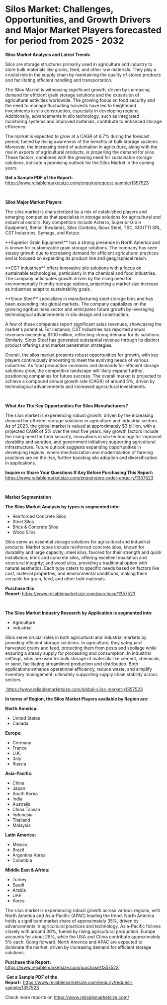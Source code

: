 <p><h1>Silos Market: Challenges, Opportunities, and Growth Drivers and Major Market Players forecasted for period from 2025 - 2032</h1></p><p><strong>Silos Market Analysis and Latest Trends</strong></p>
<p><p>Silos are storage structures primarily used in agriculture and industry to store bulk materials like grains, feed, and other raw materials. They play a crucial role in the supply chain by maintaining the quality of stored products and facilitating efficient handling and transportation.</p><p>The Silos Market is witnessing significant growth, driven by increasing demand for efficient grain storage solutions and the expansion of agricultural activities worldwide. The growing focus on food security and the need to manage fluctuating harvests have led to heightened investments in silo construction, especially in developing regions. Additionally, advancements in silo technology, such as integrated monitoring systems and improved materials, contribute to enhanced storage efficiency.</p><p>The market is expected to grow at a CAGR of 6.7% during the forecast period, fueled by rising awareness of the benefits of bulk storage systems. Moreover, the increasing trend of automation in agriculture, along with the rise in exports of agricultural products, is propelling the demand for silos. These factors, combined with the growing need for sustainable storage solutions, indicate a promising outlook for the Silos Market in the coming years.</p></p>
<p><strong>Get a Sample PDF of the Report:&nbsp;</strong> <a href="https://www.reliablemarketsize.com/enquiry/request-sample/1357523?utm_campaign=3226&utm_medium=2&utm_source=Github&utm_content=ia&utm_term=08042025&utm_id=silos">https://www.reliablemarketsize.com/enquiry/request-sample/1357523</a></p>
<p>&nbsp;</p>
<p><strong>Silos Major Market Players</strong></p>
<p><p>The silos market is characterized by a mix of established players and emerging companies that specialize in storage solutions for agricultural and industrial sectors. Key competitors include Acterra, Superior Grain Equipment, Bentall Rowlands, Silos Córdoba, Sioux Steel, TSC, SCUTTI SRL, CST Industries, Symaga, and Kotzur.</p><p>**Superior Grain Equipment** has a strong presence in North America and is known for customizable grain storage solutions. The company has seen steady growth due to increasing demand for efficient agricultural practices and is focused on expanding its product line and geographical reach.</p><p>**CST Industries** offers innovative silo solutions with a focus on sustainable technologies, particularly in the chemical and food industries. The company anticipates growth driven by the rising need for environmentally friendly storage options, projecting a market size increase as industries adapt to sustainability goals.</p><p>**Sioux Steel** specializes in manufacturing steel storage bins and has been expanding into global markets. The company capitalizes on the growing agribusiness sector and anticipates future growth by leveraging technological advancements in silo design and construction.</p><p>A few of these companies report significant sales revenues, showcasing the market's potential. For instance, CST Industries has reported annual revenues exceeding $100 million, reflecting strong demand for its solutions. Similarly, Sioux Steel has generated substantial revenue through its distinct product offerings and market penetration strategies.</p><p>Overall, the silos market presents robust opportunities for growth, with key players continuously innovating to meet the evolving needs of various industries. As food production increases and demands for efficient storage solutions grow, the competitive landscape will likely expand further, positioning companies for future success. The overall market is projected to achieve a compound annual growth rate (CAGR) of around 5%, driven by technological advancements and increased agricultural investments.</p></p>
<p>&nbsp;</p>
<p><strong>What Are The Key Opportunities For Silos Manufacturers?</strong></p>
<p><p>The silos market is experiencing robust growth, driven by the increasing demand for efficient storage solutions in agriculture and industrial sectors. As of 2023, the global market is valued at approximately $3 billion, with a projected CAGR of 5% over the next five years. Key growth factors include the rising need for food security, innovations in silo technology for improved durability and aeration, and government initiatives supporting agricultural infrastructure. Future outlook suggests expanding opportunities in developing regions, where mechanization and modernization of farming practices are on the rise, further boosting silo adoption and diversification in applications.</p></p>
<p><strong>Inquire or Share Your Questions If Any Before Purchasing This Report:</strong> <a href="https://www.reliablemarketsize.com/enquiry/pre-order-enquiry/1357523?utm_campaign=3226&utm_medium=2&utm_source=Github&utm_content=ia&utm_term=08042025&utm_id=silos">https://www.reliablemarketsize.com/enquiry/pre-order-enquiry/1357523</a></p>
<p>&nbsp;</p>
<p><strong>Market Segmentation</strong></p>
<p><strong>The Silos Market Analysis by types is segmented into:</strong></p>
<p><ul><li>Reinforced Concrete Silos</li><li>Steel Silos</li><li>Brick & Concrete Silos</li><li>Wood Silos</li></ul></p>
<p><p>Silos serve as essential storage solutions for agricultural and industrial products. Market types include reinforced concrete silos, known for durability and large capacity; steel silos, favored for their strength and quick installation; brick and concrete silos, offering excellent insulation and structural integrity; and wood silos, providing a traditional option with natural aesthetics. Each type caters to specific needs based on factors like cost, material properties, and environmental conditions, making them versatile for grain, feed, and other bulk materials.</p></p>
<p><strong>Purchase this Report:&nbsp;</strong><a href="https://www.reliablemarketsize.com/purchase/1357523?utm_campaign=3226&utm_medium=2&utm_source=Github&utm_content=ia&utm_term=08042025&utm_id=silos">https://www.reliablemarketsize.com/purchase/1357523</a></p>
<p>&nbsp;</p>
<p><strong>The Silos Market Industry Research by Application is segmented into:</strong></p>
<p><ul><li>Agriculture</li><li>Industrial</li></ul></p>
<p><p>Silos serve crucial roles in both agricultural and industrial markets by providing efficient storage solutions. In agriculture, they safeguard harvested grains and feed, protecting them from pests and spoilage while ensuring a steady supply for processing and consumption. In industrial settings, silos are used for bulk storage of materials like cement, chemicals, or sand, facilitating streamlined production and distribution. Both applications enhance operational efficiency, reduce waste, and simplify inventory management, ultimately supporting supply chain stability across sectors.</p></p>
<p><a href="https://www.reliablemarketsize.com/global-silos-market-r1357523?utm_campaign=3226&utm_medium=2&utm_source=Github&utm_content=ia&utm_term=08042025&utm_id=silos">&nbsp;https://www.reliablemarketsize.com/global-silos-market-r1357523</a></p>
<p><strong>In terms of Region, the Silos Market Players available by Region are:</strong></p>
<p>
    <p> <strong> North America: </strong>
        <ul>
            <li>United States</li>
            <li>Canada</li>
        </ul>
        </p> 
    <p> <strong> Europe: </strong>
        <ul>
            <li>Germany</li>
            <li>France</li>
            <li>U.K.</li>
            <li>Italy</li>
            <li>Russia</li>
        </ul>
        </p> 
    <p> <strong> Asia-Pacific: </strong>
        <ul>
            <li>China</li>
            <li>Japan</li>
            <li>South Korea</li>
            <li>India</li>
            <li>Australia</li>
            <li>China Taiwan</li>
            <li>Indonesia</li>
            <li>Thailand</li>
            <li>Malaysia</li>
        </ul>
        </p> 
    <p> <strong> Latin America: </strong>
        <ul>
            <li>Mexico</li>
            <li>Brazil</li>
            <li>Argentina Korea</li>
            <li>Colombia</li>
        </ul>
        </p> 
    <p> <strong> Middle East & Africa: </strong>
        <ul>
            <li>Turkey</li>
            <li>Saudi</li>
            <li>Arabia</li>
            <li>UAE</li>
            <li>Korea</li>
        </ul>
    </p>
    </p>
<p><p>The silos market is experiencing robust growth across various regions, with North America and Asia-Pacific (APAC) leading the trend. North America holds a significant market share of approximately 35%, driven by advancements in agricultural practices and technology. Asia-Pacific follows closely with around 30%, fueled by rising agricultural production. Europe accounts for about 25%, while the USA and China contribute approximately 5% each. Going forward, North America and APAC are expected to dominate the market, driven by increasing demand for efficient storage solutions.</p></p>
<p><strong>Purchase this Report: </strong><a href="https://www.reliablemarketsize.com/purchase/1357523?utm_campaign=3226&utm_medium=2&utm_source=Github&utm_content=ia&utm_term=08042025&utm_id=silos">https://www.reliablemarketsize.com/purchase/1357523</a></p>
<p>&nbsp;<strong>Get a Sample PDF of the Report:&nbsp;&nbsp;</strong><a href="https://www.reliablemarketsize.com/enquiry/request-sample/1357523?utm_campaign=3226&utm_medium=2&utm_source=Github&utm_content=ia&utm_term=08042025&utm_id=silos">https://www.reliablemarketsize.com/enquiry/request-sample/1357523</a></p>
<p><strong></strong></p>
<p>Check more reports on <a href="https://www.reliablemarketsize.com/?utm_campaign=3226&utm_medium=2&utm_source=Github&utm_content=ia&utm_term=08042025&utm_id=silos">https://www.reliablemarketsize.com/</a></p>